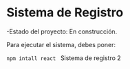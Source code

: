 <h1> Sistema de Registro</h1>

-Estado del proyecto: En construcción.

Para ejecutar el sistema, debes poner: 

```npm intall react ```
Sistema de registro 2
